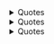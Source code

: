 
<details>
  <summary>Quotes</summary>
  <pre>
  
> "My wealth, let son and bretheren part. Some things they cannot share.
My work well done, my noble heart, these are only mine to wear." - Jabir


“These are the days that must happen to you.” ― Walt Whitman
</pre>


</details>

<details>
  <summary>Quotes</summary>

> "My wealth, let son and bretheren part. Some things they cannot share.
My work well done, my noble heart, these are only mine to wear." - Jabir


“These are the days that must happen to you.” ― Walt Whitman


</details>


<details>
  <summary>Quotes</summary>
  <pre>
> "My wealth, let son and bretheren part. Some things they cannot share.
My work well done, my noble heart, these are only mine to wear." - Jabir
</pre>

<pre>
“These are the days that must happen to you.” ― Walt Whitman
</pre>


</details>
